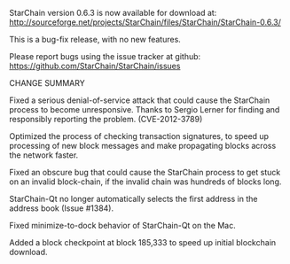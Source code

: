 StarChain version 0.6.3 is now available for download at:
  http://sourceforge.net/projects/StarChain/files/StarChain/StarChain-0.6.3/

This is a bug-fix release, with no new features.

Please report bugs using the issue tracker at github:
  https://github.com/StarChain/StarChain/issues

CHANGE SUMMARY

Fixed a serious denial-of-service attack that could cause the
StarChain process to become unresponsive. Thanks to Sergio Lerner
for finding and responsibly reporting the problem. (CVE-2012-3789)

Optimized the process of checking transaction signatures, to
speed up processing of new block messages and make propagating
blocks across the network faster.

Fixed an obscure bug that could cause the StarChain process to get
stuck on an invalid block-chain, if the invalid chain was
hundreds of blocks long.

StarChain-Qt no longer automatically selects the first address
in the address book (Issue #1384).

Fixed minimize-to-dock behavior of StarChain-Qt on the Mac.

Added a block checkpoint at block 185,333 to speed up initial
blockchain download.
